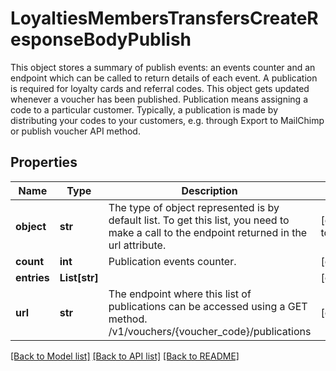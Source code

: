 # LoyaltiesMembersTransfersCreateResponseBodyPublish

This object stores a summary of publish events: an events counter and an endpoint which can be called to return details of each event. A publication is required for loyalty cards and referral codes. This object gets updated whenever a voucher has been published. Publication means assigning a code to a particular customer. Typically, a publication is made by distributing your codes to your customers, e.g. through Export to MailChimp or publish voucher API method.

## Properties
Name | Type | Description | Notes
------------ | ------------- | ------------- | -------------
**object** | **str** | The type of object represented is by default list. To get this list, you need to make a call to the endpoint returned in the url attribute. | [default to 'list']
**count** | **int** | Publication events counter. | [optional] 
**entries** | **List[str]** |  | [optional] 
**url** | **str** | The endpoint where this list of publications can be accessed using a GET method. /v1/vouchers/{voucher_code}/publications | [optional] 

[[Back to Model list]](../README.md#documentation-for-models) [[Back to API list]](../README.md#documentation-for-api-endpoints) [[Back to README]](../README.md)



